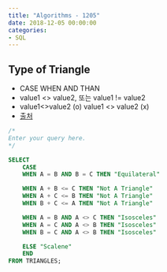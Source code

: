 ```yaml
---
title: "Algorithms - 1205"
date: 2018-12-05 00:00:00
categories:
- SQL
---
```


## Type of Triangle
- CASE WHEN AND THAN
- value1 <> value2, 또는 value1 != value2
- value1<>value2 (o) value1 <> value2 (x)
- [출처](http://randa.tistory.com/entry/연산자2-MySQL-비교연산자)

```sql
/*
Enter your query here.
*/

SELECT
    CASE
    WHEN A = B AND B = C THEN "Equilateral"

    WHEN A + B <= C THEN "Not A Triangle"
    WHEN A + C <= B THEN "Not A Triangle"
    WHEN B + C <= A THEN "Not A Triangle"

    WHEN A = B AND A <> C THEN "Isosceles"
    WHEN A = C AND A <> B THEN "Isosceles"
    WHEN B = C AND A <> B THEN "Isosceles"

    ELSE "Scalene"
    END
FROM TRIANGLES;

```
